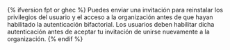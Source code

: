 {% ifversion fpt or ghec %}
Puedes enviar una invitación para reinstalar los privilegios del usuario y el acceso a la organización antes de que hayan habilitado la autenticación bifactorial. Los usuarios deben habilitar dicha autenticación antes de aceptar tu invitación de unirse nuevamente a la organización.
{% endif %}
